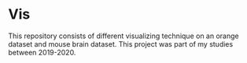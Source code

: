 # Vis
This repository consists of different visualizing technique on an orange dataset and mouse brain dataset. This project was part of my studies between 2019-2020.

